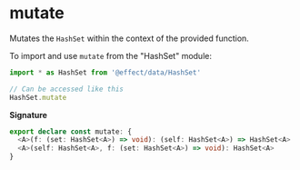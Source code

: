# mutate

Mutates the `HashSet` within the context of the provided function.

To import and use `mutate` from the "HashSet" module:

```ts
import * as HashSet from '@effect/data/HashSet'

// Can be accessed like this
HashSet.mutate
```

**Signature**

```ts
export declare const mutate: {
  <A>(f: (set: HashSet<A>) => void): (self: HashSet<A>) => HashSet<A>
  <A>(self: HashSet<A>, f: (set: HashSet<A>) => void): HashSet<A>
}
```
